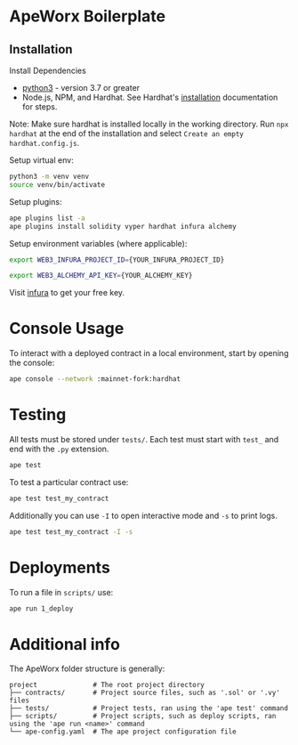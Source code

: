 # ApeWorx Boilerplate

## Installation

Install Dependencies

- [python3](https://www.python.org/downloads) - version 3.7 or greater
- Node.js, NPM, and Hardhat. See Hardhat's [installation](https://hardhat.org/getting-started/#installation) documentation for steps.

Note: Make sure hardhat is installed locally in the working directory. Run `npx hardhat` at the end of the installation and select `Create an empty hardhat.config.js`.

Setup virtual env:

```bash
python3 -m venv venv
source venv/bin/activate
```

Setup plugins:

```bash
ape plugins list -a
ape plugins install solidity vyper hardhat infura alchemy
```

Setup environment variables (where applicable):

```bash
export WEB3_INFURA_PROJECT_ID={YOUR_INFURA_PROJECT_ID}

export WEB3_ALCHEMY_API_KEY={YOUR_ALCHEMY_KEY}
```

Visit [infura](https://infura.io/) to get your free key.

# Console Usage

To interact with a deployed contract in a local environment, start by opening the console:

```bash
ape console --network :mainnet-fork:hardhat
```

# Testing

All tests must be stored under `tests/`. Each test must start with `test_` and end with the `.py` extension.

```bash
ape test
```

To test a particular contract use:

```bash
ape test test_my_contract
```

Additionally you can use `-I` to open interactive mode and `-s` to print logs.

```bash
ape test test_my_contract -I -s
```

# Deployments

To run a file in `scripts/` use:

```bash
ape run 1_deploy
```

# Additional info

The ApeWorx folder structure is generally:

```
project              # The root project directory
├── contracts/       # Project source files, such as '.sol' or '.vy' files
├── tests/           # Project tests, ran using the 'ape test' command
├── scripts/         # Project scripts, such as deploy scripts, ran using the 'ape run <name>' command
└── ape-config.yaml  # The ape project configuration file
```
